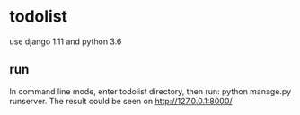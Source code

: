 # todolist

use django 1.11 and python 3.6

## run
In command line mode, enter todolist directory, then run: python manage.py runserver.
The result could be seen on http://127.0.0.1:8000/
